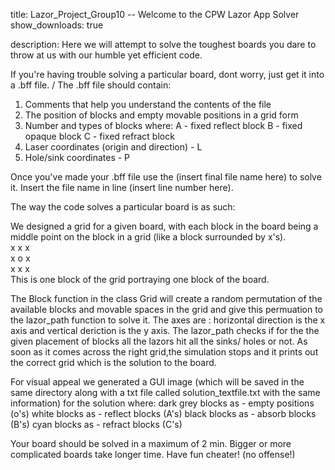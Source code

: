 title: Lazor_Project_Group10 -- Welcome to the CPW Lazor App Solver
show_downloads: true

description: Here we will attempt to solve the toughest boards you dare to throw at us with our humble yet efficient code.

If you're having trouble solving a particular board, dont worry, just get it into a .bff file. /
The .bff file should contain:
1. Comments that help you understand the contents of the file 
2. The position of blocks and empty movable positions in a grid form
3. Number and types of blocks where:
    A - fixed reflect block
    B - fixed opaque block
    C - fixed refract block
4. Laser coordinates (origin and direction) - L
5. Hole/sink coordinates - P

Once you've made your .bff file use the (insert final file name here) to solve it.
Insert the file name in line (insert line number here).

The way the code solves a particular board is as such:

We designed a grid for a given board, with each block in the
board being a middle point on the block in a grid (like a block surrounded by x's). \
x x x \
x o x \
x x x \
This is one block of the grid portraying one block of the board.

The Block function in the class Grid will create a random permutation of the available blocks and movable spaces in the grid and give this permuation to the lazor_path function to solve it. The axes are : horizontal direction is the x axis and vertical deriction is the y axis. The lazor_path checks if for the the given placement of blocks all the lazors hit all the sinks/ holes or not. As soon as it comes across the right grid,the simulation stops and it prints out the correct grid which is the solution to the board.

For visual appeal we generated a GUI image (which will be saved in the same directory along with a txt file called solution_textfile.txt with the same information) for the solution where:
 dark grey blocks as - empty positions (o's)
 white blocks as - reflect blocks (A's)
 black blocks as - absorb blocks (B's)
 cyan blocks as - refract blocks (C's)

Your board should be solved in a maximum of 2 min. Bigger or more complicated boards take longer time.
Have fun cheater! (no offense!)
